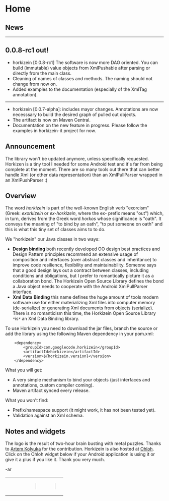 # Home #

## News ##
---
0.0.8-rc1 out!
---
  * horkizein [0.0.8-rc1] The software is now more DAO oriented. You can build (immutable) value objects from XmlPushable after parsing or directly from the main class.
  * Cleaning of names of classes and methods. The naming should not change from now on.
  * Added examples to the documentation (especially of the XmlTag annotation).
---
  * horkizein [0.0.7-alpha]: includes mayor changes. Annotations are now necesssary to build the desired graph of pulled out objects.
  * The artifact is now on Maven Central.
  * Documentation on the new feature in progress. Please follow the examples in horkizein-it project for now.

## Announcement ##
The library won't be updated anymore, unless specifically requested. Horkizen is a tiny tool I needed for some Android test and it's far from being complete at the moment. There are so many tools out there that can better handle Xml (or other data representation) than an XmlPullParser wrapped in an XmlPushParser :)

## Overview ##
The word _horkizein_ is part of the well-known English verb "exorcism" (Greek: _exorkizein_ or _ex-horkizein_, where the ex- prefix means "out") which, in turn, derives from the Greek word _horkos_ whose significance is "oath".
It conveys the meaning of "to bind by an oath", "to put someone on oath" and this is what this tiny set of classes aims to to do.

We "horkizein" our Java classes in two ways:
  * **Design** **binding** both recently developed OO design best practices and Design Pattern principles recommend an extensive usage of composition and interfaces (over abstract classes and inheritance) to improve code resilience, flexibility and maintainability. Someone says that a good design lays out a contract between classes, including conditions and obligations, but I prefer to romantically picture it as a collaboration bond. The Horkizein Open Source Library defines the bond a Java object needs to cooperate with the Android XmlPullParser interface.
  * **Xml** **Data** **Binding** this name defines the huge amount of tools modern software use for either materializing Xml files into computer memory (de-serialize) or generating Xml documents from objects (serialize). There is no romanticism this time, the Horkizein Open Source Library `*`is`*` an Xml Data Binding library.

To use Horkizein you need to download the jar files, branch the source or add the library using the following Maven dependency in your pom.xml:
```
    <dependency>
        <groupId>com.googlecode.horkizein</groupId>
        <artifactId>horkizein</artifactId>
        <version>${horkizein.version}</version>
    </dependency>
```

What you will get:
  * A very simple mechanism to bind your objects (just interfaces and annotations, custom compiler coming).
  * Maven artifact synced every release.

What you won't find:
  * Prefix/namespace support (it might work, it has not been tested yet).
  * Validation against an Xml schema.


## Notes and widgets ##
The logo is the result of two-hour brain busting with metal puzzles. Thanks to [Artem Kolyuka](https://plus.google.com/110366719421604144194/posts) for the contribution. Horkizein is also hosted at [Ohloh](http://www.ohloh.net/). Click on the Ohloh widget below if your Android application is using it or give it a plus if you like it.
Thank you very much.

-ar

<table cellpadding='0' border='0' cellspacing='0'>
<tbody>
<blockquote><tr>
<td>
<blockquote>
</blockquote></td>
<td>
<blockquote><span>
<wiki:gadget url="http://www.ohloh.net/p/586981/widgets/project_factoids.xml" border="0" width="360" height="180"/><br>
</span>
</blockquote></blockquote><blockquote></td>
<td>
<blockquote><wiki:gadget url="http://www.ohloh.net/p/586981/widgets/project_users_logo.xml" height="80" width="160" border="0"/><br>
</blockquote></td>
</tr>
</tbody>
</table>